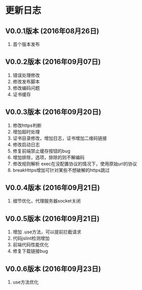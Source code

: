 # 更新日志



## V0.0.1版本 (2016年08月26日)
1. 首个版本发布

## V0.0.2版本 (2016年09月07日)

1. 错误处理修改
2. 修改发布脚本
3. 修改编码问题
4. 证书缓存

## V0.0.3版本 (2016年09月20日)
1. 修改https判断
2. 增加超时处理
3. 证书目录修改，增加日志，证书增加二维码链接
4. 修改启动日志
5. 修复前端禁止缓存按钮的bug
6. 增加排除，选项，排除的则不解编码
7. 修改规则解析 exec在没配置协议的情况下，使用原始url的协议
8. breakHttps增加可针对某些不想破解的https跳过

## V0.0.4版本 (2016年09月21日)
1. 细节优化，代理服务器socket关闭

## V0.0.5版本 (2016年09月21日)
1. 增加 .use方法，可以提前拦截请求
2. 代码jslint检测增加
3. 前端代码性能优化
4. 修复下载链接bug

## V0.0.6版本 (2016年09月23日)
1. use方法优化

